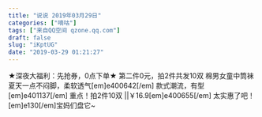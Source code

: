 ```yaml
---
title: "说说 2019年03月29日"
categories: ["嘀咕"]
tags: ["来自QQ空间 qzone.qq.com"]
draft: false
slug: "iKptUG"
date: "2019-03-29 01:21:27"
---
```


★深夜大福利：先抢券，0点下单★
第二件0元，拍2件共发10双
棉男女童中筒袜
夏天一点不闷脚，柔软透气[em]e400642[/em]
款式潮流，有型[em]e401137[/em]
重点！拍2件10双 ||￥16.9[em]e400655[/em]
太实惠了吧！[em]e130[/em]宝妈们盘它~
